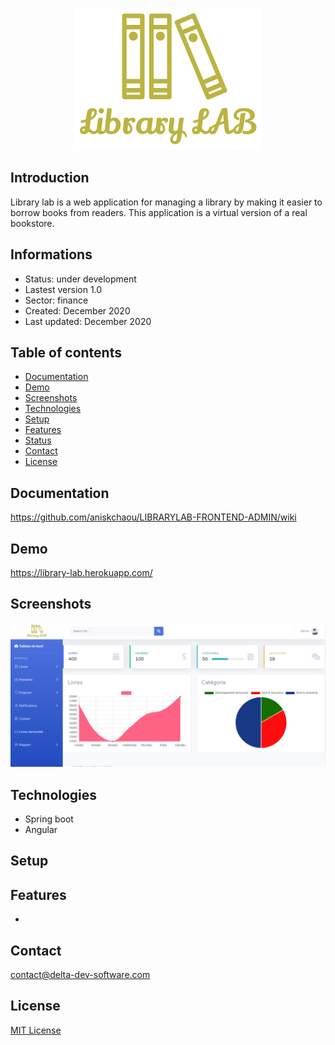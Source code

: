 <p align="center">
<img  src="screenshots/logo.png"/>
</p>

## Introduction

Library lab is a web application for managing a library by making it easier to borrow books from readers. This application is a virtual version of a real bookstore.

## Informations

- Status: under development
- Lastest version 1.0
- Sector: finance
- Created: December 2020
- Last updated: December 2020

## Table of contents

- [Documentation](#general-info)
- [Demo](#demo)
- [Screenshots](#screenshots)
- [Technologies](#technologies)
- [Setup](#setup)
- [Features](#features)
- [Status](#status)
- [Contact](#contact)
- [License](#license)

## Documentation

https://github.com/aniskchaou/LIBRARYLAB-FRONTEND-ADMIN/wiki

## Demo

https://library-lab.herokuapp.com/

## Screenshots

<p align="center">
<img  src="screenshots/screenshot.png"/>
<p>

## Technologies

- Spring boot
- Angular

## Setup

## Features

-

## Contact

contact@delta-dev-software.com

## License

<a href="license.txt">MIT License</a>
